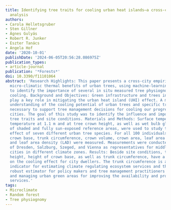 ```yaml
---
title: Identifying tree traits for cooling urban heat islands—a cross-city empirical
  analysis
authors:
- Carola Helletsgruber
- Sten Gillner
- Ágnes Gulyás
- Robert R. Junker
- Eszter Tanács
- Angela Hof
date: '2020-10-01'
publishDate: '2024-06-05T20:56:28.086975Z'
publication_types:
- article-journal
publication: '*Forests*'
doi: 10.3390/f11101064
abstract: 'Research Highlights: This paper presents a cross-city empirical study on
  micro-climatic thermal benefits of urban trees, using machine-learning analysis
  to identify the importance of several in situ measured tree physiognomy traits for
  cooling. Background and Objectives: Green infrastructure and trees in particular
  play a key role in mitigating the urban heat island (UHI) effect. A more detailed
  understanding of the cooling potential of urban trees and specific tree traits is
  necessary to support tree management decisions for cooling our progressively hot
  cities. The goal of this study was to identify the influence and importance of various
  tree traits and site conditions. Materials and Methods: Surface temperature, air
  temperature at 1.1 m and at tree crown height, as well as wet bulb globe-temperature
  of shaded and fully sun-exposed reference areas, were used to study the cooling
  effect of seven different urban tree species. For all 100 individuals, tree height,
  crown base, trunk circumference, crown volume, crown area, leaf area index (LAI)
  and leaf area density (LAD) were measured. Measurements were conducted in the cities
  of Dresden, Salzburg, Szeged, and Vienna as representatives for middle European
  cities in different climate zones. Results: Beside site conditions, tree species,
  height, height of crown base, as well as trunk circumference, have a great influence
  on the cooling effect for city dwellers. The trunk circumference is a very valuable
  indicator for estimating climate regulating ecosystem services and therefore a highly
  robust estimator for policy makers and tree management practitioners when planning
  and managing urban green areas for improving the availability and provision of ecosystem
  services.'
tags:
- Microclimate
- Random forest
- Tree physiognomy
---
```

